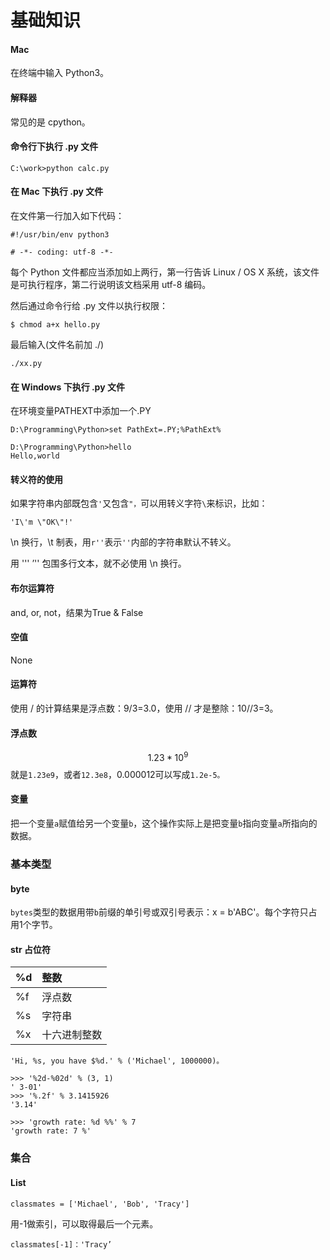 # 基础知识

#### Mac

在终端中输入 Python3。

#### 解释器

常见的是 cpython。

#### 命令行下执行 .py 文件

```
C:\work>python calc.py
```

#### 在 Mac 下执行 .py 文件

在文件第一行加入如下代码：

```
#!/usr/bin/env python3

# -*- coding: utf-8 -*-
```

每个 Python 文件都应当添加如上两行，第一行告诉 Linux / OS X 系统，该文件是可执行程序，第二行说明该文档采用 utf-8 编码。

然后通过命令行给 .py 文件以执行权限：

```
$ chmod a+x hello.py
```

最后输入\(文件名前加 ./\)

```
./xx.py
```

#### 在 Windows 下执行 .py 文件

在环境变量PATHEXT中添加一个.PY

```
D:\Programming\Python>set PathExt=.PY;%PathExt%

D:\Programming\Python>hello
Hello,world
```

#### 转义符的使用

如果字符串内部既包含`'`又包含`"，`可以用转义字符`\`来标识，比如：

```
'I\'m \"OK\"!'
```

\n  换行，\t 制表，用`r''`表示`''`内部的字符串默认不转义。

用 ''' ’'' 包围多行文本，就不必使用 \n 换行。

#### 布尔运算符

and, or, not，结果为True & False

#### 空值

None

#### 运算符

使用 / 的计算结果是浮点数：9/3=3.0，使用 // 才是整除：10//3=3。

#### 浮点数

$$1.23*10^9$$就是`1.23e9`，或者`12.3e8`，0.000012可以写成`1.2e-5。`

#### 变量

把一个变量`a`赋值给另一个变量`b`，这个操作实际上是把变量`b`指向变量`a`所指向的数据。

### 基本类型

#### byte

`bytes`类型的数据用带`b`前缀的单引号或双引号表示：x = b'ABC'。每个字符只占用1个字节。

#### str 占位符

| %d | 整数 |
| :--- | :--- |
| %f | 浮点数 |
| %s | 字符串 |
| %x | 十六进制整数 |

```
'Hi, %s, you have $%d.' % ('Michael', 1000000)。
```

```
>>> '%2d-%02d' % (3, 1)
' 3-01'
>>> '%.2f' % 3.1415926
'3.14'
```

```
>>> 'growth rate: %d %%' % 7
'growth rate: 7 %'
```

### 集合

#### List

```
classmates = ['Michael', 'Bob', 'Tracy']
```

用-1做索引，可以取得最后一个元素。

```
classmates[-1]：'Tracy’
```



